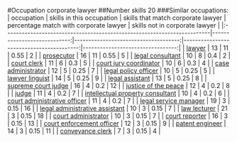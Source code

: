 #Occupation corporate lawyer
##Number skills 20
###Similar occupations:
| occupation                                                              |   skills in this occupation |   skills that match corporate lawyer |   percentage match with corporate lawyer |   skills not in corporate lawyer |
|:------------------------------------------------------------------------|----------------------------:|-------------------------------------:|-----------------------------------------:|---------------------------------:|
| [lawyer](lawyer.md)                                                     |                          13 |                                   11 |                                     0.55 |                                2 |
| [prosecutor](prosecutor.md)                                             |                          16 |                                   11 |                                     0.55 |                                5 |
| [legal consultant](legal_consultant.md)                                 |                          10 |                                    8 |                                     0.4  |                                2 |
| [court clerk](court_clerk.md)                                           |                          11 |                                    6 |                                     0.3  |                                5 |
| [court jury coordinator](court_jury_coordinator.md)                     |                          10 |                                    6 |                                     0.3  |                                4 |
| [case administrator](case_administrator.md)                             |                          12 |                                    5 |                                     0.25 |                                7 |
| [legal policy officer](legal_policy_officer.md)                         |                          10 |                                    5 |                                     0.25 |                                5 |
| [lawyer linguist](lawyer_linguist.md)                                   |                          14 |                                    5 |                                     0.25 |                                9 |
| [legal assistant](legal_assistant.md)                                   |                          13 |                                    5 |                                     0.25 |                                8 |
| [supreme court judge](supreme_court_judge.md)                           |                          16 |                                    4 |                                     0.2  |                               12 |
| [justice of the peace](justice_of_the_peace.md)                         |                          12 |                                    4 |                                     0.2  |                                8 |
| [judge](judge.md)                                                       |                          11 |                                    4 |                                     0.2  |                                7 |
| [intellectual property consultant](intellectual_property_consultant.md) |                          10 |                                    4 |                                     0.2  |                                6 |
| [court administrative officer](court_administrative_officer.md)         |                          11 |                                    4 |                                     0.2  |                                7 |
| [legal service manager](legal_service_manager.md)                       |                          19 |                                    3 |                                     0.15 |                               16 |
| [legal administrative assistant](legal_administrative_assistant.md)     |                          10 |                                    3 |                                     0.15 |                                7 |
| [law lecturer](law_lecturer.md)                                         |                          21 |                                    3 |                                     0.15 |                               18 |
| [court administrator](court_administrator.md)                           |                          10 |                                    3 |                                     0.15 |                                7 |
| [court reporter](court_reporter.md)                                     |                          16 |                                    3 |                                     0.15 |                               13 |
| [court enforcement officer](court_enforcement_officer.md)               |                          12 |                                    3 |                                     0.15 |                                9 |
| [patent engineer](patent_engineer.md)                                   |                          14 |                                    3 |                                     0.15 |                               11 |
| [conveyance clerk](conveyance_clerk.md)                                 |                           7 |                                    3 |                                     0.15 |                                4 |
